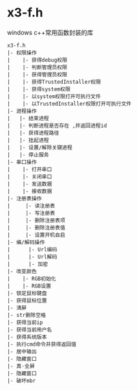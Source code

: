 # x3-f.h
windows c++常用函数封装的库

    x3-f.h
    |- 权限操作
    |	 |- 获得debug权限
    |	 |- 判断管理员权限
    |	 |- 获得管理员权限
    |	 |- 获得TrustedInstaller权限
    |    |- 获得system权限
    |	 |- 以system权限打开可执行文件
    |	 |- 以TrustedInstaller权限打开可执行文件
    |- 进程操作
    |   |- 结束进程
    |   |- 判断进程是否存在 ,并返回进程id
    |   |- 获得进程路径
    |   |- 挂起进程
    |   |- 设置/解除关键进程
    |   |- 停止服务
    |- 串口操作
    |    |- 打开串口
    |    |- 关闭串口
    |    |- 发送数据
    |    |- 接收数据
    |- 注册表操作
    |     |- 读注册表
    |     |- 写注册表
    |     |- 删除注册表项
    |     |- 删除注册表值
    |     |- 设置开机自启
    |- 编/解码操作
    |	   |- Url编码
    |	   |- Url解码
    |	   |- 加密
    |- 改变颜色
    |    |- RGB初始化
    |    |- RGB设置
    |- 锁定鼠标键盘
    |- 获得鼠标位置
    |- 清屏
    |- str删除空格
    |- 获得当前ip
    |- 获得当前用户名
    |- 获得系统版本
    |- 执行cmd命令并获得返回值
    |- 居中输出
    |- 隐藏窗口
    |- 真·全屏
    |- 隐藏窗口
    |- 破坏mbr
